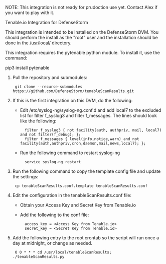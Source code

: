NOTE: This integration is not ready for prudoction use yet.  Contact Alex if you want to play with it.


Tenable.io Integration for DefenseStorm

This integration is intended to be installed on the DefenseStorm DVM.  You should perform the install as the "root" user and the installation should be done in the /usr/local/ directory.

This integration requires the pytenable python module.  To install it, use the command:

pip3 install pytenable

1. Pull the repository and submodules:

		git clone --recurse-submodules https://github.com/DefenseStorm/tenableScanResults.git

2. If this is the first integration on this DVM, do the following:
	
	- Edit /etc/syslog-ng/syslog-ng.conf.d and add local7 to the excluded list for filter f_syslog3 and filter f_messages.  The lines should look like the following:

			filter f_syslog3 { not facility(auth, authpriv, mail, local7) and not filter(f_debug); };
			filter f_messages { level(info,notice,warn) and not facility(auth,authpriv,cron,daemon,mail,news,local7); };
		
	- Run the following command to restart syslog-ng
	 
			service syslog-ng restart

3. Run the following command to copy the template config file and update the settings:

		cp tenableScanResults.conf.template tenableScanResults.conf

4. Edit the configuration in the tenableScanResults.conf file:

	- Obtain your Access Key and Secret Key from Tenable.io

	- Add the following to the conf file:
		
			access_key = <Access Key from Tenable.io>
			secret_key = <Secret Key from Tenable.io>

5. Add the following entry to the root crontab so the script will run once a day at midnight, or change as needed.

		0 0 * * * cd /usr/local/tenableScanResults; ./tenableScanResults.py
